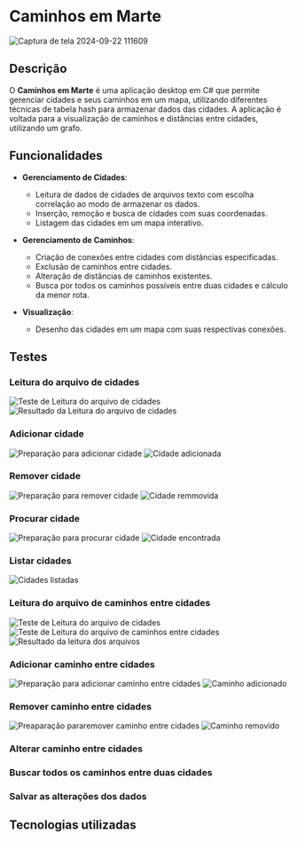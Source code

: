 # Caminhos em Marte

![Captura de tela 2024-09-22 111609](https://github.com/user-attachments/assets/20dd5639-985e-4ca1-ab74-de51dabc6afa)

## Descrição

O **Caminhos em Marte** é uma aplicação desktop em C# que permite gerenciar cidades e seus caminhos em um mapa, utilizando diferentes técnicas de tabela hash para armazenar dados das cidades. A aplicação é voltada para a visualização de caminhos e distâncias entre cidades, utilizando um grafo.

## Funcionalidades

- **Gerenciamento de Cidades**:
  - Leitura de dados de cidades de arquivos texto com escolha correlação ao modo de armazenar os dados.
  - Inserção, remoção e busca de cidades com suas coordenadas.
  - Listagem das cidades em um mapa interativo.

- **Gerenciamento de Caminhos**:
  - Criação de conexões entre cidades com distâncias especificadas.
  - Exclusão de caminhos entre cidades.
  - Alteração de distâncias de caminhos existentes.
  - Busca por todos os caminhos possíveis entre duas cidades e cálculo da menor rota.

- **Visualização**:
  - Desenho das cidades em um mapa com suas respectivas conexões.

## Testes

### Leitura do arquivo de cidades
<img src="https://github.com/user-attachments/assets/5c994d2b-c67a-4898-92d9-fa2899354233" alt="Teste de Leitura do arquivo de cidades">
<img src="https://github.com/user-attachments/assets/c84ac8e3-4014-4635-82b9-fa4b97b5690f" alt="Resultado da Leitura do arquivo de cidades">

### Adicionar cidade
<img src="https://github.com/user-attachments/assets/c1bdc0f6-bc78-4b8e-bd08-1c6b88939741" alt="Preparação para adicionar cidade">
<img src="https://github.com/user-attachments/assets/797bfdb8-d4ea-40a8-85c5-2e04a8661072" alt="Cidade adicionada">

### Remover cidade
<img src="https://github.com/user-attachments/assets/bd0c105a-da3f-426f-9076-dfd4a9568d7a" alt="Preparação para remover cidade">
<img src="https://github.com/user-attachments/assets/0420cbdb-36b1-47f2-9127-de6b3accef02" alt="Cidade remmovida">

### Procurar cidade
<img src="https://github.com/user-attachments/assets/008dabeb-f570-4401-9f40-8d5c8cb1a7df" alt="Preparação para procurar cidade">
<img src="https://github.com/user-attachments/assets/0bafb991-bb2e-411d-ba14-c3a579a634a4" alt="Cidade encontrada">

### Listar cidades
<img src="https://github.com/user-attachments/assets/d6eb77c1-3f38-452e-9006-b86bf2abadb9" alt="Cidades listadas">

### Leitura do arquivo de caminhos entre cidades
<img src="https://github.com/user-attachments/assets/4042ce4d-7252-4990-8295-5c0c6c5421ef" alt="Teste de Leitura do arquivo de cidades">
<img src="https://github.com/user-attachments/assets/3ecf4cd8-2324-4988-94f2-6c3a9f304c7c" alt="Teste de Leitura do arquivo de caminhos entre cidades">
<img src="https://github.com/user-attachments/assets/1545517f-c69f-489e-bb33-d57fb751cf54" alt="Resultado da leitura dos arquivos">

### Adicionar caminho entre cidades
<img src="https://github.com/user-attachments/assets/4d31c81c-605e-42fb-a2d3-73831e1570f6" alt="Preparação para adicionar caminho entre cidades">
<img src="https://github.com/user-attachments/assets/b5eedc61-8afc-4a84-868d-cab9d9b0add6" alt="Caminho adicionado">

### Remover caminho entre cidades
<img src="https://github.com/user-attachments/assets/f6b9ca93-4f4e-46c6-9826-255383eca187" alt="Preaparação pararemover caminho entre cidades">
<img src="https://github.com/user-attachments/assets/4ecfaa6b-4f91-4cbc-b472-52b754744529" alt="Caminho removido">

### Alterar caminho entre cidades

### Buscar todos os caminhos entre duas cidades

### Salvar as alterações dos dados

## Tecnologias utilizadas
